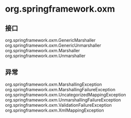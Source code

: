 # org.springframework.oxm

## 接口

org.springframework.oxm.GenericMarshaller
org.springframework.oxm.GenericUnmarshaller
org.springframework.oxm.Marshaller
org.springframework.oxm.Unmarshaller

## 异常

org.springframework.oxm.MarshallingException
org.springframework.oxm.MarshallingFailureException
org.springframework.oxm.UncategorizedMappingException
org.springframework.oxm.UnmarshallingFailureException
org.springframework.oxm.ValidationFailureException
org.springframework.oxm.XmlMappingException




